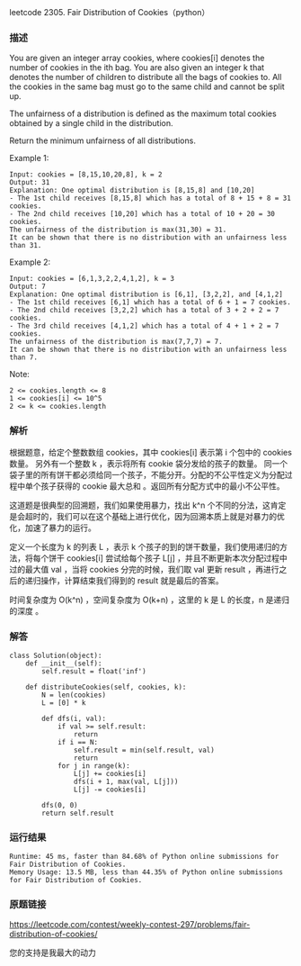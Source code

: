 leetcode  2305. Fair Distribution of Cookies（python）




### 描述

You are given an integer array cookies, where cookies[i] denotes the number of cookies in the ith bag. You are also given an integer k that denotes the number of children to distribute all the bags of cookies to. All the cookies in the same bag must go to the same child and cannot be split up.

The unfairness of a distribution is defined as the maximum total cookies obtained by a single child in the distribution.

Return the minimum unfairness of all distributions.



Example 1:

	Input: cookies = [8,15,10,20,8], k = 2
	Output: 31
	Explanation: One optimal distribution is [8,15,8] and [10,20]
	- The 1st child receives [8,15,8] which has a total of 8 + 15 + 8 = 31 cookies.
	- The 2nd child receives [10,20] which has a total of 10 + 20 = 30 cookies.
	The unfairness of the distribution is max(31,30) = 31.
	It can be shown that there is no distribution with an unfairness less than 31.

	
Example 2:

	Input: cookies = [6,1,3,2,2,4,1,2], k = 3
	Output: 7
	Explanation: One optimal distribution is [6,1], [3,2,2], and [4,1,2]
	- The 1st child receives [6,1] which has a total of 6 + 1 = 7 cookies.
	- The 2nd child receives [3,2,2] which has a total of 3 + 2 + 2 = 7 cookies.
	- The 3rd child receives [4,1,2] which has a total of 4 + 1 + 2 = 7 cookies.
	The unfairness of the distribution is max(7,7,7) = 7.
	It can be shown that there is no distribution with an unfairness less than 7.





Note:

	2 <= cookies.length <= 8
	1 <= cookies[i] <= 10^5
	2 <= k <= cookies.length


### 解析

根据题意，给定个整数数组 cookies，其中 cookies[i] 表示第 i 个包中的 cookies 数量。 另外有一个整数 k ，表示将所有 cookie 袋分发给的孩子的数量。 同一个袋子里的所有饼干都必须给同一个孩子，不能分开。分配的不公平性定义为分配过程中单个孩子获得的 cookie 最大总和 。返回所有分配方式中的最小不公平性。

这道题是很典型的回溯题，我们如果使用暴力，找出 k^n 个不同的分法，这肯定是会超时的，我们可以在这个基础上进行优化，因为回溯本质上就是对暴力的优化，加速了暴力的运行。

定义一个长度为 k 的列表 L ，表示 k 个孩子的到的饼干数量，我们使用递归的方法，将每个饼干 cookies[i] 尝试给每个孩子 L[j] ，并且不断更新本次分配过程中过的最大值 val ，当将 cookies 分完的时候，我们取 val 更新 result ，再进行之后的递归操作，计算结束我们得到的 result 就是最后的答案。

时间复杂度为 O(k^n) ，空间复杂度为 O(k+n) ，这里的 k 是 L 的长度，n 是递归的深度 。


### 解答
				

	class Solution(object):
	    def __init__(self):
	        self.result = float('inf')
	
	    def distributeCookies(self, cookies, k):
	        N = len(cookies)
	        L = [0] * k
	
	        def dfs(i, val):
	            if val >= self.result:
	                return
	            if i == N:
	                self.result = min(self.result, val)
	                return
	            for j in range(k):
	                L[j] += cookies[i]
	                dfs(i + 1, max(val, L[j]))
	                L[j] -= cookies[i]
	
	        dfs(0, 0)
	        return self.result
            	      
			
### 运行结果

	Runtime: 45 ms, faster than 84.68% of Python online submissions for Fair Distribution of Cookies.
	Memory Usage: 13.5 MB, less than 44.35% of Python online submissions for Fair Distribution of Cookies.


### 原题链接


https://leetcode.com/contest/weekly-contest-297/problems/fair-distribution-of-cookies/


您的支持是我最大的动力
